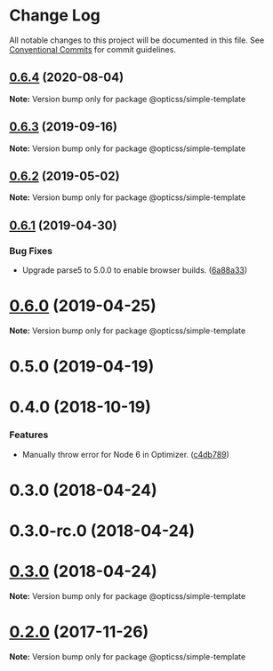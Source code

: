 # Change Log

All notable changes to this project will be documented in this file.
See [Conventional Commits](https://conventionalcommits.org) for commit guidelines.

## [0.6.4](https://github.com/linkedin/opticss/compare/@opticss/simple-template@0.6.3...@opticss/simple-template@0.6.4) (2020-08-04)

**Note:** Version bump only for package @opticss/simple-template





## [0.6.3](https://github.com/linkedin/opticss/compare/@opticss/simple-template@0.6.2...@opticss/simple-template@0.6.3) (2019-09-16)

**Note:** Version bump only for package @opticss/simple-template





## [0.6.2](https://github.com/linkedin/opticss/compare/@opticss/simple-template@0.6.1...@opticss/simple-template@0.6.2) (2019-05-02)

**Note:** Version bump only for package @opticss/simple-template





## [0.6.1](https://github.com/linkedin/opticss/compare/@opticss/simple-template@0.6.0...@opticss/simple-template@0.6.1) (2019-04-30)


### Bug Fixes

* Upgrade parse5 to 5.0.0 to enable browser builds. ([6a88a33](https://github.com/linkedin/opticss/commit/6a88a33))





# [0.6.0](https://github.com/linkedin/opticss/compare/@opticss/simple-template@0.5.0...@opticss/simple-template@0.6.0) (2019-04-25)

**Note:** Version bump only for package @opticss/simple-template





# 0.5.0 (2019-04-19)



# 0.4.0 (2018-10-19)


### Features

* Manually throw error for Node 6 in Optimizer. ([c4db789](https://github.com/linkedin/opticss/commit/c4db789))



# 0.3.0 (2018-04-24)



# 0.3.0-rc.0 (2018-04-24)





<a name="0.3.0"></a>
# [0.3.0](https://github.com/linkedin/opticss/compare/v0.3.0-rc.0...v0.3.0) (2018-04-24)

**Note:** Version bump only for package @opticss/simple-template





<a name="0.2.0"></a>
# [0.2.0](https://github.com/linkedin/opticss/compare/v0.1.1...v0.2.0) (2017-11-26)




**Note:** Version bump only for package @opticss/simple-template
